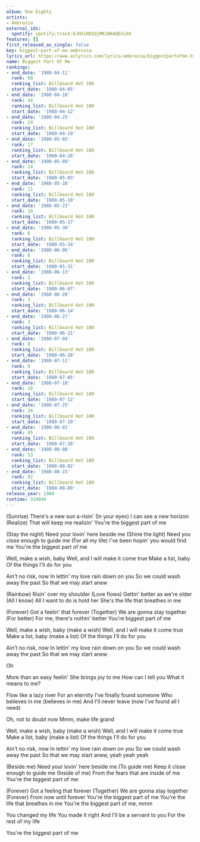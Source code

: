 ```yaml
---
album: One Eighty
artists:
- Ambrosia
external_ids:
  spotify: spotify:track:6JHXiRD1QjMK1N6AQEnL04
features: []
first_released_as_single: false
key: biggest-part-of-me-ambrosia
lyrics_url: https://www.azlyrics.com/lyrics/ambrosia/biggestpartofme.html
name: Biggest Part Of Me
rankings:
- end_date: '1980-04-11'
  rank: 60
  ranking_list: Billboard Hot 100
  start_date: '1980-04-05'
- end_date: '1980-04-18'
  rank: 44
  ranking_list: Billboard Hot 100
  start_date: '1980-04-12'
- end_date: '1980-04-25'
  rank: 24
  ranking_list: Billboard Hot 100
  start_date: '1980-04-19'
- end_date: '1980-05-02'
  rank: 17
  ranking_list: Billboard Hot 100
  start_date: '1980-04-26'
- end_date: '1980-05-09'
  rank: 14
  ranking_list: Billboard Hot 100
  start_date: '1980-05-03'
- end_date: '1980-05-16'
  rank: 11
  ranking_list: Billboard Hot 100
  start_date: '1980-05-10'
- end_date: '1980-05-23'
  rank: 10
  ranking_list: Billboard Hot 100
  start_date: '1980-05-17'
- end_date: '1980-05-30'
  rank: 6
  ranking_list: Billboard Hot 100
  start_date: '1980-05-24'
- end_date: '1980-06-06'
  rank: 6
  ranking_list: Billboard Hot 100
  start_date: '1980-05-31'
- end_date: '1980-06-13'
  rank: 3
  ranking_list: Billboard Hot 100
  start_date: '1980-06-07'
- end_date: '1980-06-20'
  rank: 3
  ranking_list: Billboard Hot 100
  start_date: '1980-06-14'
- end_date: '1980-06-27'
  rank: 3
  ranking_list: Billboard Hot 100
  start_date: '1980-06-21'
- end_date: '1980-07-04'
  rank: 8
  ranking_list: Billboard Hot 100
  start_date: '1980-06-28'
- end_date: '1980-07-11'
  rank: 9
  ranking_list: Billboard Hot 100
  start_date: '1980-07-05'
- end_date: '1980-07-18'
  rank: 18
  ranking_list: Billboard Hot 100
  start_date: '1980-07-12'
- end_date: '1980-07-25'
  rank: 34
  ranking_list: Billboard Hot 100
  start_date: '1980-07-19'
- end_date: '1980-08-01'
  rank: 45
  ranking_list: Billboard Hot 100
  start_date: '1980-07-26'
- end_date: '1980-08-08'
  rank: 53
  ranking_list: Billboard Hot 100
  start_date: '1980-08-02'
- end_date: '1980-08-15'
  rank: 92
  ranking_list: Billboard Hot 100
  start_date: '1980-08-09'
release_year: 1980
runtime: 324040
---
```

(Sunrise) There's a new sun a-risin'
(In your eyes) I can see a new horizon
(Realize) That will keep me realizin'
You're the biggest part of me

(Stay the night) Need your lovin' here beside me
(Shine the light) Need you close enough to guide me
(For all my life) I've been hopin' you would find me
You're the biggest part of me

Well, make a wish, baby
Well, and I will make it come true
Make a list, baby
Of the things I'll do for you

Ain't no risk, now
In lettin' my love rain down on you
So we could wash away the past
So that we may start anew

(Rainbow) Risin' over my shoulder
(Love flows) Gettin' better as we're older
(All I know) All I want to do is hold her
She's the life that breathes in me

(Forever) Got a feelin' that forever
(Together) We are gonna stay together
(For better) For me, there's nothin' better
You're biggest part of me

Well, make a wish, baby (make a wish)
Well, and I will make it come true
Make a list, baby (make a list)
Of the things I'll do for you

Ain't no risk, now
In lettin' my love rain down on you
So we could wash away the past
So that we may start anew

Oh

More than an easy feelin'
She brings joy to me
How can I tell you
What it means to me?

Flow like a lazy river
For an eternity
I've finally found someone
Who believes in me (believes in me)
And I'll never leave (now I've found all I need)

Oh, not to doubt now
Mmm, make life grand

Well, make a wish, baby (make a wish)
Well, and I will make it come true
Make a list, baby (make a list)
Of the things I'll do for you

Ain't no risk, now
In lettin' my love rain down on you
So we could wash away the past
So that we may start anew, yeah yeah yeah

(Beside me) Need your lovin' here beside me
(To guide me) Keep it close enough to guide me
(Inside of me) From the fears that are inside of me
You're the biggest part of me

(Forever) Got a feeling that forever
(Together) We are gonna stay together
(Forever) From now until forever
You're the biggest part of me
You're the life that breathes in me
You're the biggest part of me, mmm

You changed my life
You made it right
And I'll be a servant to you
For the rest of my life

You're the biggest part of me
